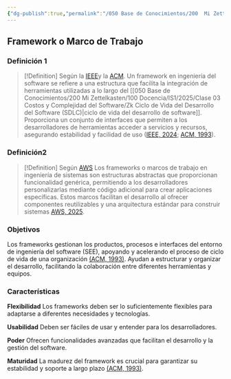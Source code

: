 ```yaml
---
{"dg-publish":true,"permalink":"/050 Base de Conocimientos/200  Mi Zettelkasten/010 Informática/Zk Framework o Marco de Trabajo/","tags":["diseñoGráfico","framework","marcoDeTrabajo"]}
---
```


## Framework o Marco de Trabajo

### Definición 1

>[!Definition] Según la [IEEE](https://www.ieee.org/about/vision-mission.html)y la [ACM](https://www.acm.org/about-acm/about-the-acm-organization).
Un framework en ingeniería del software se refiere a una estructura que facilita la integración de herramientas utilizadas a lo largo del [[050 Base de Conocimientos/200  Mi Zettelkasten/100 Docencia/IS1/2025/Clase 03 Costos y Complejidad del Software/Zk Ciclo de Vida del Desarrollo del Software (SDLC)\|ciclo de vida del desarrollo de software]]. Proporciona un conjunto de interfaces que permiten a los desarrolladores de herramientas acceder a servicios y recursos, asegurando estabilidad y facilidad de uso ([IEEE, 2024](https://ieeexplore.ieee.org/document/6188465/); [ACM, 1993](https://dl.acm.org/doi/pdf/10.1145/257683.257730)).

### Definición2

>[!Definition] Según [AWS](https://aws.amazon.com/es/what-is-aws/)
Los frameworks o marcos de trabajo en ingeniería de sistemas son estructuras abstractas que proporcionan funcionalidad genérica, permitiendo a los desarrolladores personalizarlas mediante código adicional para crear aplicaciones específicas. Estos marcos facilitan el desarrollo al ofrecer componentes reutilizables y una arquitectura estándar para construir sistemas [AWS, 2025](https://aws.amazon.com/what-is/framework/).

### Objetivos
Los frameworks gestionan los productos, procesos e interfaces del entorno de ingeniería del software (SEE), apoyando y acelerando el proceso de ciclo de vida de una organización [(ACM, 1993)](https://dl.acm.org/doi/pdf/10.1145/257683.257730). Ayudan a estructurar y organizar el desarrollo, facilitando la colaboración entre diferentes herramientas y equipos.

### Características
    
**Flexibilidad**
Los frameworks deben ser lo suficientemente flexibles para adaptarse a diferentes necesidades y tecnologías.
        
**Usabilidad**
Deben ser fáciles de usar y entender para los desarrolladores.
        
**Poder**
Ofrecen funcionalidades avanzadas que facilitan el desarrollo y la gestión del software.
        
**Maturidad**
La madurez del framework es crucial para garantizar su estabilidad y soporte a largo plazo [(ACM, 1993)](https://dl.acm.org/doi/pdf/10.1145/257683.257730).
